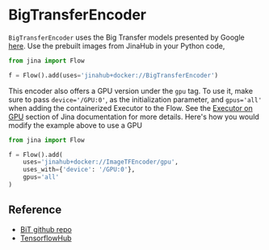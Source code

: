 # BigTransferEncoder

``BigTransferEncoder`` uses the Big Transfer models presented by Google [here]((https://github.com/google-research/big_transfer)).
Use the prebuilt images from JinaHub in your Python code,

```python
from jina import Flow

f = Flow().add(uses='jinahub+docker://BigTransferEncoder')
```


This encoder also offers a GPU version under the `gpu` tag. To use it, make sure to pass `device='/GPU:0'`, as the initialization parameter, and `gpus='all'` when adding the containerized Executor to the Flow. See the [Executor on GPU](https://docs.jina.ai/tutorials/gpu_executor/) section of Jina documentation for more details.
Here's how you would modify the example above to use a GPU

```python
from jina import Flow

f = Flow().add(
    uses='jinahub+docker://ImageTFEncoder/gpu',
    uses_with={'device': '/GPU:0'},
    gpus='all'
)
```

## Reference

- [BiT github repo](https://github.com/google-research/big_transfer)
- [TensorflowHub](https://tfhub.dev/google/collections/bit/1)
